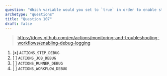 ```yaml
---
question: "Which variable would you set to `true` in order to enable step debug logging?"
archetype: "questions"
title: "Question 107"
draft: false
---
```


> https://docs.github.com/en/actions/monitoring-and-troubleshooting-workflows/enabling-debug-logging
1. [x] `ACTIONS_STEP_DEBUG`
1. [ ] `ACTIONS_JOB_DEBUG`
1. [ ] `ACTIONS_RUNNER_DEBUG`
1. [ ] `ACTIONS_WORKFLOW_DEBUG`
